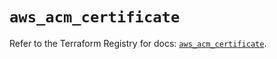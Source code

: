 # `aws_acm_certificate`

Refer to the Terraform Registry for docs: [`aws_acm_certificate`](https://registry.terraform.io/providers/hashicorp/aws/5.86.1/docs/resources/acm_certificate).
